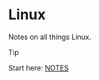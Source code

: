 # Linux


Notes on all things Linux.

> [!Tip]
> Start here: [NOTES](/NOTES/README.md)

<!--


----



## How to use

> *It's just a bunch of notes* : ) *So do as you wish!*  

Here's my thinking.  
(work-in-progress)

- To see the note of any  
`/…/thing` ==> you add "`--note.md`" at the end:  
`/…/thing--note.md`

    For instance,  
    `cat /etc/systemd/system/my_service.service--note.md`  
    will display the note about `my_service.service`

- All packages managed by the package manager (like `apt`) will usually have their note at the usual location:

    ```sh
    cat /usr/bin/grep--note.md
    cat /usr/sbin/useradd--note.md
    cat /proc/cpuinfo
    cat /dev/by-id    # A dir path displays /dev/by-id/README--note.md (like GitHub)
    …
    cat /any/custom/command--note.md
    ```







<!--

- Fork this repository to add your own stuff.  

    - Do a PR if it's a general thing that other people use already. (`httpd` is OK, but not `my_super_custom_thing`)

    - I care about typos and grammar so don't hesitate to PR the most minute fixes.

- It's easy to deploy this as a website, using MKDocs, Hugo, whatever.

    - `[TODO]`  
    I'll make a FastHTML thing to unleash the power of Python >_>

- ⚠️ `[TODO]`  
Use a shell function (or simple alias) to quickly pull notes, like the `man` or `tldr` syntax but for all the things.
    ```sh
    note grep
    note chmod
    note MODE           # "Concept" in /NOTES (UUID)
    note /etc/systemd   # Displays /etc/systemd/README--note.md (like GitHub)
    note /usr/local/bin/my_command
    ```


- ⚠️ `[TODO]`  
**Once released:**  
(currently `v0.1` "writing in the open"; **wait for `v1`** to trust it),  

    You may deploy (just `cp`) this repository to `/` on a Linux system, and it will put all notes (`--note.md` files) at their correct location.

    Nothing will change on the system, as scripts/commands won't be executable by default.

    - To further secure execution, a prefix "`EXEC--`" is appended to all executable files such as `some_script.sh` or `/usr/local/bin/some_command`, which you must therefore **rename before use** (in addition to `chmod +x…` (or `755`), and `chown root…` for security). 
    
        *Otherwise, the command won't work, and systemd services files won't find the script, but you can always hack that by running* `EXEC--some_script.sh` *directly: the point is that you **know** and that it **won't happen silently or by mistake**.)*

    - Use the string `EXEC--` recursively to quickly `find` (or exclude) executable files.

    - Use the string `--note.md` recursively to quickly `find` (or exclude) note files.

-->





<!--

## Structure

1. All notes have the suffix.extension `--note.md` (Markdown file).


1. Notes are placed next to the thing:

    `/path/to/file`    
    `/path/to/file--note.md`

    All relative paths in this repo (first/second/third.ext) can be inferred from an actual Linux system.
    
    For instance, if there's a file  
    `/etc/ssh/sshd_config` on Linux,  
    and if I have a note about it,  
    then it's located in this repo at  
    `etc/ssh/sshd_config--note.md`


1. A typical Linux filesystem (here, Debian 12) has the following directories.  
    This repository mirrors this structure, placing each note next to the thing. 

    ```
    boot/       mnt/        srv/        bin -> usr/bin/
    dev/        opt/        sys/        lib -> usr/lib/
    etc/        proc/       tmp/        lib64 -> usr/lib64/
    home/       root/       usr/        sbin -> usr/sbin/
    media/      run/        var/        
    ```


1. I added a few directories.

    ```
    ADMIN/      Administrator manual
    CONFIGS/    ⚙️ Turn-key procedures & scripts
    GUIDES/     Let me explain CONFIGS
    INFO/       Not Linux but related (vendors, CSP, OEM, GH…)
    KB/         Heavy book-style exhaustive docs.

    NOTES/   📔 My notes  <==  BEGIN HERE :)
    ```


1. The most important directory is **[`NOTES`](/NOTES/README.md)**.  
**[Begin there](/NOTES/README.md)** if unsure. 


1. `ADMIN` is my "delta" manual: take all the manuals, then add mine to fill the gaps—and *hasten* the work!


1. `GUIDES` will contain more prose, discussion, perspectives, stories.


1. `CONFIGS`, explained by `GUIDES`, tie together all the notes knowledge into actionable stacks ready for production. 

    Procedures(📜) may be written as:
    
    - `.sh` shell scripts(⚙️) prefixed with `EXEC--` (rename + `chmod` to run)
    - notebooks(📑) using a `bash` kernel (requires Jupyter install + custom things)
    - `ssh` wrappers to deploy remotely (e.g., on your VPS).


1. `INFO` & `KB` are just directories to put things that would clutter elsewhere.













----

<!--


© All our wonderful contributors — Free to use and work with, just don't re-sell it, and give link|credit when citing.

-->
